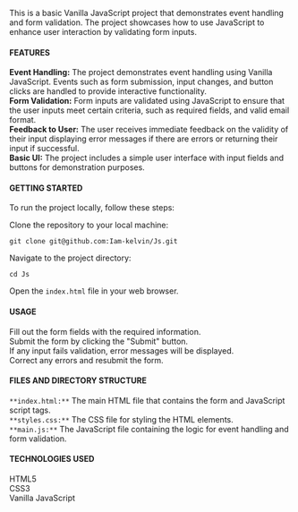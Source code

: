 This is a basic Vanilla JavaScript project that demonstrates event handling and form validation. The project showcases how to use JavaScript to enhance user interaction by validating form inputs.

**<h4>FEATURES</h4>**
**Event Handling:** The project demonstrates event handling using Vanilla JavaScript. Events such as form submission, input changes, and button clicks are handled to provide interactive functionality.<br />
**Form Validation:** Form inputs are validated using JavaScript to ensure that the user inputs meet certain criteria, such as required fields, and valid email format.<br />
**Feedback to User:** The user receives immediate feedback on the validity of their input displaying error messages if there are errors or returning their input if successful.<br />
**Basic UI:** The project includes a simple user interface with input fields and buttons for demonstration purposes.<br />

**<h4>GETTING STARTED</h4>**
To run the project locally, follow these steps:

Clone the repository to your local machine:
```git
git clone git@github.com:Iam-kelvin/Js.git
```
Navigate to the project directory:
```
cd Js
```
Open the  `index.html` file in your web browser.

**<h4>USAGE</h4>**
Fill out the form fields with the required information.<br />
Submit the form by clicking the "Submit" button.<br />
If any input fails validation, error messages will be displayed.<br />
Correct any errors and resubmit the form.<br />

**<h4>FILES AND DIRECTORY STRUCTURE</h4>**
`**index.html:**` The main HTML file that contains the form and JavaScript script tags.<br />
`**styles.css:**` The CSS file for styling the HTML elements.<br />
`**main.js:**` The JavaScript file containing the logic for event handling and form validation.<br />

**<h4>TECHNOLOGIES USED</h4>**
HTML5<br />
CSS3<br />
Vanilla JavaScript<br />
